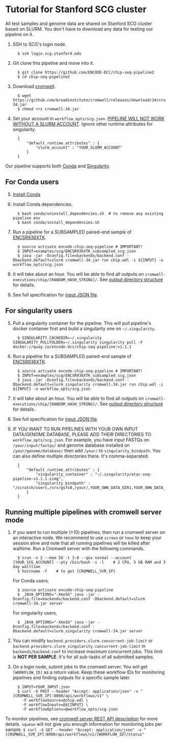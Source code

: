 Tutorial for Stanford SCG cluster
==========================================

All test samples and genome data are shared on Stanford SCG cluster based on SLURM. You don't have to download any data for testing our pipeline on it.

1. SSH to SCG's login node.
    ```
      $ ssh login.scg.stanford.edu
    ```

2. Git clone this pipeline and move into it.
    ```
      $ git clone https://github.com/ENCODE-DCC/chip-seq-pipeline2
      $ cd chip-seq-pipeline2
    ```

3. Download [cromwell](https://github.com/broadinstitute/cromwell).
    ```
      $ wget https://github.com/broadinstitute/cromwell/releases/download/34/cromwell-34.jar
      $ chmod +rx cromwell-34.jar
    ```

4. Set your account in `workflow_opts/scg.json`. [PIPELINE WILL NOT WORK WITHOUT A SLURM ACCOUNT](https://web.stanford.edu/group/scgpm/cgi-bin/informatics/wiki/index.php/Getting_A_Cluster_Account). Ignore other runtime attributes for singularity.
    ```
      {
          "default_runtime_attributes" : {
              "slurm_account" : "YOUR_SLURM_ACCOUNT"
          }
      }
    ```

Our pipeline supports both [Conda](https://conda.io/docs/) and [Singularity](https://singularity.lbl.gov/).

## For Conda users

5. [Install Conda](https://conda.io/miniconda.html)

6. Install Conda dependencies.
    ```
      $ bash conda/uninstall_dependencies.sh  # to remove any existing pipeline env
      $ bash conda/install_dependencies.sh
    ```

7. Run a pipeline for a SUBSAMPLED paired-end sample of [ENCSR936XTK](https://www.encodeproject.org/experiments/ENCSR936XTK/).
    ```
      $ source activate encode-chip-seq-pipeline # IMPORTANT!
      $ INPUT=examples/scg/ENCSR936XTK_subsampled_scg.json
      $ java -jar -Dconfig.file=backends/backend.conf -Dbackend.default=slurm cromwell-34.jar run chip.wdl -i ${INPUT} -o workflow_opts/scg.json
    ```

8. It will take about an hour. You will be able to find all outputs on `cromwell-executions/chip/[RANDOM_HASH_STRING]/`. See [output directory structure](output.md) for details.

9. See full specification for [input JSON file](input.md).

## For singularity users

5. Pull a singularity container for the pipeline. This will pull pipeline's docker container first and build a singularity one on `~/.singularity`.
    ```
      $ SINGULARITY_CACHEDIR=~/.singularity SINGULARITY_PULLFOLDER=~/.singularity singularity pull -F docker://quay.io/encode-dcc/chip-seq-pipeline:v1.1.1
    ```

6. Run a pipeline for a SUBSAMPLED paired-end sample of [ENCSR936XTK](https://www.encodeproject.org/experiments/ENCSR936XTK/).
    ```
      $ source activate encode-chip-seq-pipeline # IMPORTANT!
      $ INPUT=examples/scg/ENCSR936XTK_subsampled_scg.json
      $ java -jar -Dconfig.file=backends/backend.conf -Dbackend.default=slurm_singularity cromwell-34.jar run chip.wdl -i ${INPUT} -o workflow_opts/scg.json
    ```

7. It will take about an hour. You will be able to find all outputs on `cromwell-executions/chip/[RANDOM_HASH_STRING]/`. See [output directory structure](output.md) for details.

8. See full specification for [input JSON file](input.md).

9. IF YOU WANT TO RUN PIPELINES WITH YOUR OWN INPUT DATA/GENOME DATABASE, PLEASE ADD THEIR DIRECTORIES TO `workflow_opts/scg.json`. For example, you have input FASTQs on `/your/input/fastqs/` and genome database installed on `/your/genome/database/` then add `/your/` to `singularity_bindpath`. You can also define multiple directories there. It's comma-separated.
    ```
      {
          "default_runtime_attributes" : {
              "singularity_container" : "~/.singularity/atac-seq-pipeline-v1.1.1.simg",
              "singularity_bindpath" : "/scratch/users,/srv/gsfs0,/your/,YOUR_OWN_DATA_DIR1,YOUR_OWN_DATA_DIR1,..."
          }
      }
    ```

## Running multiple pipelines with cromwell server mode

1. If you want to run multiple (>10) pipelines, then run a cromwell server on an interactive node. We recommend to use `screen` or `tmux` to keep your session alive and note that all running pipelines will be killed after walltime. Run a Cromwell server with the following commands.

    ```
      $ srun -n 2 --mem 5G -t 3-0 --qos normal --account [YOUR_SCG_ACCOUNT] --pty /bin/bash -i -l    # 2 CPU, 5 GB RAM and 3 day walltime
      $ hostname -f    # to get [CROMWELL_SVR_IP]
    ```

    For Conda users,
    ```
      $ source activate encode-chip-seq-pipeline 
      $ _JAVA_OPTIONS="-Xmx5G" java -jar -Dconfig.file=backends/backend.conf -Dbackend.default=slurm cromwell-34.jar server
    ```

    For singularity users,
    ```
      $ _JAVA_OPTIONS="-Xmx5G" java -jar -Dconfig.file=backends/backend.conf -Dbackend.default=slurm_singularity cromwell-34.jar server
    ```


2. You can modify `backend.providers.slurm.concurrent-job-limit` or `backend.providers.slurm_singularity.concurrent-job-limit` in `backends/backend.conf` to increase maximum concurrent jobs. This limit is **NOT PER SAMPLE**. It's for all sub-tasks of all submitted samples.

3. On a login node, submit jobs to the cromwell server. You will get `[WORKFLOW_ID]` as a return value. Keep these workflow IDs for monitoring pipelines and finding outputs for a specific sample later.  
    ```  
      $ INPUT=YOUR_INPUT.json
      $ curl -X POST --header "Accept: application/json" -v "[CROMWELL_SVR_IP]:8000/api/workflows/v1" \
        -F workflowSource=@chip.wdl \
        -F workflowInputs=@${INPUT} \
        -F workflowOptions=@workflow_opts/scg.json
    ```

  To monitor pipelines, see [cromwell server REST API description](http://cromwell.readthedocs.io/en/develop/api/RESTAPI/#cromwell-server-rest-api>) for more details. `squeue` will not give you enough information for monitoring jobs per sample.
    ```
      $ curl -X GET --header "Accept: application/json" -v "[CROMWELL_SVR_IP]:8000/api/workflows/v1/[WORKFLOW_ID]/status"
    ```
